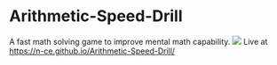 # Arithmetic-Speed-Drill
A fast math solving game to improve mental math capability.
![](https://user-images.githubusercontent.com/69345507/147638312-b305c50f-193b-49f9-a16d-3a0a42ea41c7.png)
Live at https://n-ce.github.io/Arithmetic-Speed-Drill/
